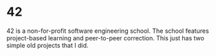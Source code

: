 # 42
42 is a non-for-profit software engineering school. The school features project-based learning and peer-to-peer correction. This just has two simple old projects that I did.
